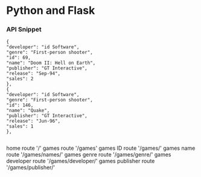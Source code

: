 <h1>Python and Flask</h1>

<h3>API Snippet</h3>

```
{
"developer": "id Software",
"genre": "First-person shooter",
"id": 69,
"name": "Doom II: Hell on Earth",
"publisher": "GT Interactive",
"release": "Sep-94",
"sales": 2
},
{
"developer": "id Software",
"genre": "First-person shooter",
"id": 146,
"name": "Quake",
"publisher": "GT Interactive",
"release": "Jun-96",
"sales": 1
},


```
home route '/'
games route '/games'
games ID route '/games/<id>'
games name route '/games/names/<name>'
games genre route '/games/genre/<genre>'
games developer route '/games/developer/<developer>'
games publisher route '/games/publisher/<publisher>'
